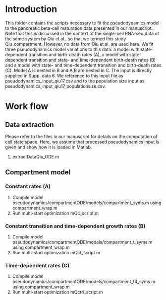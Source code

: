 # Introduction
This folder contains the scripts necessary to fit the pseudodynamics model to the pancreatic beta-cell maturation data presented in our manuscript. Note that this is discussed in the context of the single-cell RNA-seq data of the same system by Qiu et al., so that we termed this study Qiu_compartment. However, no data from Qiu et al. are used here. We fit three pseudodynamics model variations to this data: a model with state-dependent transition and birth-death rates (A), a model with state-dependent transition and state- and time-dependent birth-death rates (B) and a model with state- and time-dependent transition and birth-death rates (C). Model A is nested in B and A,B are nested in C. The input is directly supplied in Supp. data 6. We reference to this input file as pseudodynamics_input_qiu17.csv and to the population size input as pseudodynamics_input_qiu17_populationsize.csv.

# Work flow
## Data extraction
Please refer to the files in our manuscript for details on the computation of cell state space. Here, we assume that processed pseudodynamics input is given and show how it is loaded in Matlab.
1. extractDataQiu_ODE.m

## Compartment model
### Constant rates (A)
1. Compile model pseudodynamics/compartmentODE/models/compartment_syms.m using compartment_wrap.m
2. Run multi-start optimization mQc_script.m

### Constant transition and time-dependent growth rates (B)
1. Compile model pseudodynamics/compartmentODE/models/compartment_t_syms.m using compartment_wrap.m
2. Run multi-start optimization mQct_script.m

### Time-dependent rates (C)
1. Compile model pseudodynamics/compartmentODE/models/compartment_t4_syms.m using compartment_wrap.m
2. Run multi-start optimization mQct4_script.m
